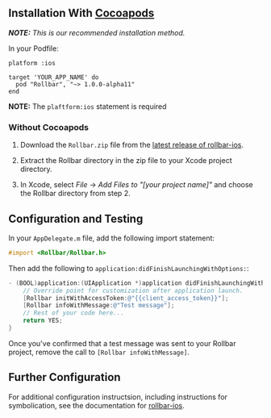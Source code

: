 ## Installation With <a href="http://cocoapods.org/" target="_blank" rel="noopener">Cocoapods</a> 
_**NOTE:** This is our recommended installation method._

In your Podfile:

```
platform :ios

target 'YOUR_APP_NAME' do
  pod "Rollbar", "~> 1.0.0-alpha11"
end
```
**NOTE:** The `plaftform:ios` statement is required 


### Without Cocoapods

1. Download the `Rollbar.zip` file from the <a href="https://github.com/rollbar/rollbar-ios/releases/latest/" target="_blank" rel="noopener">latest release of rollbar-ios</a>.

2. Extract the Rollbar directory in the zip file to your Xcode project directory.

3. In Xcode, select _File_ -> _Add Files to "[your project name]"_ and choose the Rollbar directory from step 2.

## Configuration and Testing

In your `AppDelegate.m` file, add the following import statement:

```objectivec
#import <Rollbar/Rollbar.h>
```

Then add the following to `application:didFinishLaunchingWithOptions:`:

```objectivec
- (BOOL)application:(UIApplication *)application didFinishLaunchingWithOptions:(NSDictionary *)launchOptions {
    // Override point for customization after application launch.
    [Rollbar initWithAccessToken:@"{{client_access_token}}"];
    [Rollbar infoWithMessage:@"Test message"];
    // Rest of your code here...
    return YES;
}
```

Once you've confirmed that a test message was sent to your Rollbar project, remove the call to `[Rollbar infoWithMessage]`.

## Further Configuration

For additional configuration instructsion, including instructions for symbolication, see the documentation for <a href="https://rollbar.com/docs/notifier/rollbar-ios" target="_blank" rel="noopener">rollbar-ios</a>.
